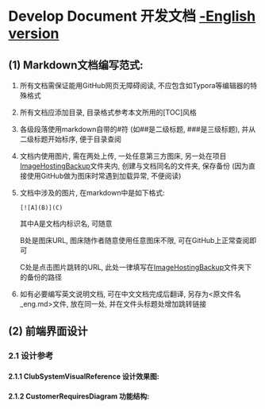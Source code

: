 # Develop Document 开发文档 [-English version](.\README_eng.md)



## (1) Markdown文档编写范式:

1. 所有文档需保证能用GitHub网页无障碍阅读, 不应包含如Typora等编辑器的特殊格式

2. 所有文档应添加目录, 目录格式参考本文所用的[TOC]风格

3. 各级段落使用markdown自带的#符 (如##是二级标题, ###是三级标题), 并从二级标题开始标序, 便于目录查阅

4. 文档内使用图片, 需在两处上传, 一处任意第三方图床, 另一处在项目[ImageHostingBackup](./ImageHostingBackup)文件夹内, 创建与文档同名的文件夹, 保存备份 (因为直接使用GitHub做为图床时常遇到加载异常, 不便阅读)

5. 文档中涉及的图片, 在markdown中是如下格式:

   ```
   [![A](B)](C)
   ```

   其中A是文档内标识名, 可随意

   B处是图床URL, 图床随作者随意使用任意图床不限, 可在GitHub上正常查阅即可

   C处是点击图片跳转的URL, 此处一律填写在[ImageHostingBackup](.\ImageHostingBackup)文件夹下的备份的路径

6. 如有必要编写英文说明文档, 可在中文文档完成后翻译, 另存为<原文件名_eng.md>文件, 放在同一处, 并在文件头标题处增加跳转链接

## (2) 前端界面设计

### 2.1 设计参考

#### 2.1.1 ClubSystemVisualReference 设计效果图:

#### 2.1.2 CustomerRequiresDiagram 功能结构:

